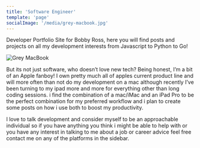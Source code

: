 ```yaml
---
title: 'Software Engineer'
template: 'page'
socialImage: '/media/grey-macbook.jpg'
---
```


Developer Portfolio Site for Bobby Ross, here you will find posts and projects on all my development interests from Javascript to Python to Go!

![Grey MacBook](/media/grey-macbook.jpg)


But its not just software, who doesn’t love new tech? Being honest, I’m a bit of an Apple fanboy! I own pretty much all of apples current product line and will more often than not do my development on a mac although recently I’ve been turning to my ipad more and more for everything other than long coding sessions. i find the combination of a mac/iMac and an iPad Pro to be the perfect combination for my preferred workflow and i plan to create some posts on how i use both to boost my productivity.

I love to talk development and consider myself to be an approachable individual so if you have anything you think i might be able to help with or you have any interest in talking to me about a job or career advice feel free contact me on any of the platforms in the sidebar.
